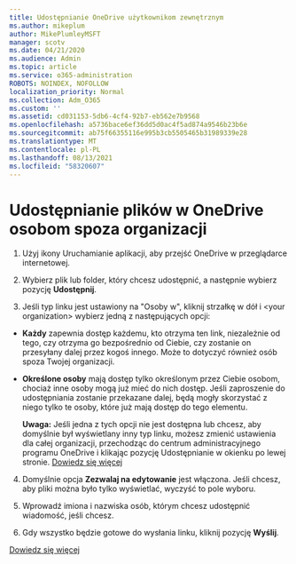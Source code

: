 ```yaml
---
title: Udostępnianie OneDrive użytkownikom zewnętrznym
ms.author: mikeplum
author: MikePlumleyMSFT
manager: scotv
ms.date: 04/21/2020
ms.audience: Admin
ms.topic: article
ms.service: o365-administration
ROBOTS: NOINDEX, NOFOLLOW
localization_priority: Normal
ms.collection: Adm_O365
ms.custom: ''
ms.assetid: cd031153-5db6-4cf4-92b7-eb562e7b9568
ms.openlocfilehash: a5736bace6ef36dd5d0ac4f5ad874a9546b23b6e
ms.sourcegitcommit: ab75f66355116e995b3cb5505465b31989339e28
ms.translationtype: MT
ms.contentlocale: pl-PL
ms.lasthandoff: 08/13/2021
ms.locfileid: "58320607"
---
```

# <a name="share-files-in-onedrive-with-people-outside-your-organization"></a>Udostępnianie plików w OneDrive osobom spoza organizacji

1. Użyj ikony Uruchamianie aplikacji, aby przejść OneDrive w przeglądarce internetowej. 
    
2. Wybierz plik lub folder, który chcesz udostępnić, a następnie wybierz pozycję **Udostępnij**. 
    
3. Jeśli typ linku jest ustawiony na "Osoby w", kliknij strzałkę w dół i \<your organization\> wybierz jedną z następujących opcji: 
    
  - **Każdy** zapewnia dostęp każdemu, kto otrzyma ten link, niezależnie od tego, czy otrzyma go bezpośrednio od Ciebie, czy zostanie on przesyłany dalej przez kogoś innego. Może to dotyczyć również osób spoza Twojej organizacji. 
    
  - **Określone osoby** mają dostęp tylko określonym przez Ciebie osobom, chociaż inne osoby mogą już mieć do nich dostęp. Jeśli zaproszenie do udostępniania zostanie przekazane dalej, będą mogły skorzystać z niego tylko te osoby, które już mają dostęp do tego elementu. 
    
    **Uwaga:** Jeśli jedna z tych opcji nie jest dostępna lub chcesz, aby domyślnie był wyświetlany inny typ linku, możesz zmienić ustawienia  dla całej organizacji, przechodząc do centrum administracyjnego programu OneDrive i klikając pozycję Udostępnianie w okienku po lewej stronie. [Dowiedz się więcej](https://go.microsoft.com/fwlink/?linkid=871961)
  
4. Domyślnie opcja **Zezwalaj na edytowanie** jest włączona. Jeśli chcesz, aby pliki można było tylko wyświetlać, wyczyść to pole wyboru. 
    
5. Wprowadź imiona i nazwiska osób, którym chcesz udostępnić wiadomość, jeśli chcesz.
    
6. Gdy wszystko będzie gotowe do wysłania linku, kliknij pozycję **Wyślij**. 
    
[Dowiedz się więcej](https://go.microsoft.com/fwlink/?linkid=871861)
  

